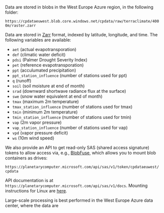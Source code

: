 Data are stored in blobs in the West Europe Azure region, in the following folder:

`https://cpdataeuwest.blob.core.windows.net/cpdata/raw/terraclimate/4000m/raster.zarr`

Data are stored in [Zarr](https://zarr.readthedocs.io/en/stable/) format, indexed by latitude, longitude, and time.  The following variables are available:

* `aet` (actual evapotransporation)
* `def` (climatic water deficit)
* `pdsi` (Palmer Drought Severity Index)
* `pet` (reference evapotransporation)
* `ppt` (acculumated precipitation)
* `ppt_station_influence` (number of stations used for ppt)
* `q` (runoff)
* `soil` (soil moisture at end of month)
* `srad` (downward shortwave radiance flux at the surface)
* `swe` (snow water equivalent at end of month)
* `tmax` (maximum 2m temperature)
* `tmax_station_influence` (number of stations used for tmax)
* `tmin` (minimum 2m temperature)
* `tmin_station_influence` (number of stations used for tmin)
* `vap` (2m vapor pressure)
* `vap_station_influence` (number of stations used for vap)
* `vpd` (vapor pressure deficit)
* `ws` (10m wind speed)

We also provide an API to get read-only SAS (shared access signature) tokens to allow access via, e.g., [BlobFuse](https://github.com/Azure/azure-storage-fuse), which allows you to mount blob containers as drives:

`https://planetarycomputer.microsoft.com/api/sas/v1/token/cpdataeuwest/cpdata`

API documentation is at `https://planetarycomputer.microsoft.com/api/sas/v1/docs`.
Mounting instructions for Linux are [here](https://docs.microsoft.com/en-us/azure/storage/blobs/storage-how-to-mount-container-linux).

Large-scale processing is best performed in the West Europe Azure data center, where the data are 
